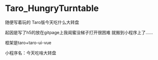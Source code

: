 # Taro_HungryTurntable

 随便写着玩的 Taro版今天吃什么大转盘
 
 起因是写了h5的放在gitpage上我闺蜜没梯子打开很困难 就搬到小程序上了……
 
 框架是taro+taro-ui-vue
 
 小程序名：今天吃啥大转盘
 
